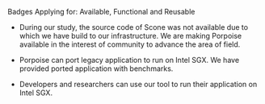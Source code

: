 Badges Applying for: Available, Functional and Reusable

* During our study, the source code of Scone was not available due to which we have build to our infrastructure. We are making Porpoise available in the interest of community to advance the area of field.

* Porpoise can port legacy application to run on Intel SGX. We have provided ported application with benchmarks.

* Developers and researchers can use our tool to run their application on Intel SGX.
